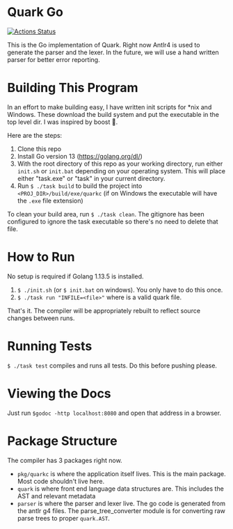 # Quark Go

[![Actions Status](https://github.com/wavelet-eda/quark/workflows/Go%20Tests/badge.svg)](https://github.com/wavelet-eda/quark/actions)

This is the Go implementation of Quark. Right now Antlr4 is used to generate the parser and the lexer. In the future, we will use a hand written parser for better error reporting.

# Building This Program

In an effort to make building easy, I have written init scripts for *nix and Windows. These download the build system and put the executable in the top level dir. I was inspired by boost :grimacing:.

Here are the steps:

1. Clone this repo 
2. Install Go version 13 (https://golang.org/dl/)
3. With the root directory of this repo as your working directory, run either `init.sh` or `init.bat` depending on your operating system. This will place either "task.exe" or "task" in your current directory.
4. Run `$ ./task build` to build the project into `<PROJ_DIR>/build/exe/quarkc` (if on Windows the executable will have the `.exe` file extension)

To clean your build area, run `$ ./task clean`. The gitignore has been configured to ignore the task executable so there's no need to delete that file. 

# How to Run

No setup is required if Golang 1.13.5 is installed.

1. `$ ./init.sh` (or `$ init.bat` on windows). You only have to do this once.
2. `$ ./task run "INFILE=<file>"` where <file> is a valid quark file.

That's it. The compiler will be appropriately rebuilt to reflect source changes
between runs.

# Running Tests

`$ ./task test` compiles and runs all tests. Do this before pushing please.

# Viewing the Docs

Just run `$godoc -http localhost:8080` and open that address in a browser.

# Package Structure

The compiler has 3 packages right now.

- `pkg/quarkc` is where the application itself lives. This is the main package. Most code shouldn't live here.
- `quark` is where front end language data structures are. This includes the AST and relevant metadata
- `parser` is where the parser and lexer live. The go code is generated from the antlr g4 files. The parse_tree_converter
module is for converting raw parse trees to proper `quark.AST`. 